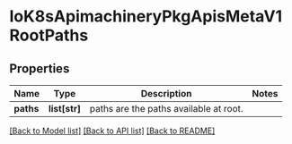 # IoK8sApimachineryPkgApisMetaV1RootPaths

## Properties
Name | Type | Description | Notes
------------ | ------------- | ------------- | -------------
**paths** | **list[str]** | paths are the paths available at root. | 

[[Back to Model list]](../README.md#documentation-for-models) [[Back to API list]](../README.md#documentation-for-api-endpoints) [[Back to README]](../README.md)

